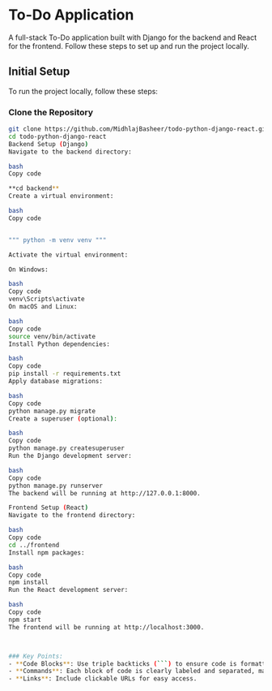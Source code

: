 # To-Do Application

A full-stack To-Do application built with Django for the backend and React for the frontend. Follow these steps to set up and run the project locally.

## Initial Setup

To run the project locally, follow these steps:

### Clone the Repository

```bash
git clone https://github.com/MidhlajBasheer/todo-python-django-react.git
cd todo-python-django-react
Backend Setup (Django)
Navigate to the backend directory:

bash
Copy code

**cd backend**
Create a virtual environment:

bash
Copy code


""" python -m venv venv """

Activate the virtual environment:

On Windows:

bash
Copy code
venv\Scripts\activate
On macOS and Linux:

bash
Copy code
source venv/bin/activate
Install Python dependencies:

bash
Copy code
pip install -r requirements.txt
Apply database migrations:

bash
Copy code
python manage.py migrate
Create a superuser (optional):

bash
Copy code
python manage.py createsuperuser
Run the Django development server:

bash
Copy code
python manage.py runserver
The backend will be running at http://127.0.0.1:8000.

Frontend Setup (React)
Navigate to the frontend directory:

bash
Copy code
cd ../frontend
Install npm packages:

bash
Copy code
npm install
Run the React development server:

bash
Copy code
npm start
The frontend will be running at http://localhost:3000.



### Key Points:
- **Code Blocks**: Use triple backticks (```) to ensure code is formatted correctly.
- **Commands**: Each block of code is clearly labeled and separated, making it easy to copy and paste.
- **Links**: Include clickable URLs for easy access.


